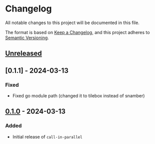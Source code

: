 # Changelog

All notable changes to this project will be documented in this file.

The format is based on [Keep a Changelog](https://keepachangelog.com/en/1.1.0/),
and this project adheres to [Semantic Versioning](https://semver.org/spec/v2.0.0.html).

## [Unreleased]

## [0.1.1] - 2024-03-13

### Fixed
- Fixed go module path (changed it to tilebox instead of snamber)

## [0.1.0] - 2024-03-13

### Added

- Initial release of `call-in-parallel`

[Unreleased]: https://github.com/tilebox/call-in-parallel/compare/v0.1.1...HEAD
[Unreleased]: https://github.com/tilebox/call-in-parallel/compare/v0.1.0...v0.1.1
[0.1.0]: https://github.com/tilebox/call-in-parallel/releases/tag/v0.1.0
